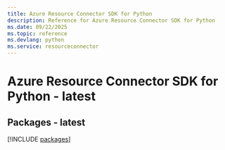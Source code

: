 ```yaml
---
title: Azure Resource Connector SDK for Python
description: Reference for Azure Resource Connector SDK for Python
ms.date: 09/22/2025
ms.topic: reference
ms.devlang: python
ms.service: resourceconnector
---
```

# Azure Resource Connector SDK for Python - latest
## Packages - latest
[!INCLUDE [packages](resource-connector-index.md)]